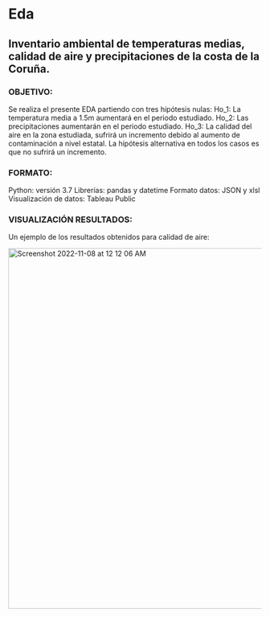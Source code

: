 # Eda

## Inventario ambiental de temperaturas medias, calidad de aire y precipitaciones de la costa de la Coruña.


### OBJETIVO:
Se realiza el presente EDA partiendo con tres hipótesis nulas:
Ho_1: La temperatura media a 1.5m aumentará en el periodo estudiado.
Ho_2: Las precipitaciones aumentarán en el periodo estudiado.
Ho_3: La calidad del aire en la zona estudiada, sufrirá un incremento debido al aumento de contaminación a nivel estatal.
La hipótesis alternativa en todos los casos es que no sufrirá un incremento.


### FORMATO:
Python: versión 3.7
Librerías: pandas y datetime
Formato datos: JSON y xlsl 
Visualización de datos: Tableau Public

### VISUALIZACIÓN RESULTADOS:
Un ejemplo de los resultados obtenidos para calidad de aire:

<img width="717" alt="Screenshot 2022-11-08 at 12 12 06 AM" src="https://user-images.githubusercontent.com/111979860/200435097-f003bc47-39f3-4756-bb92-318b21249dc1.png">

